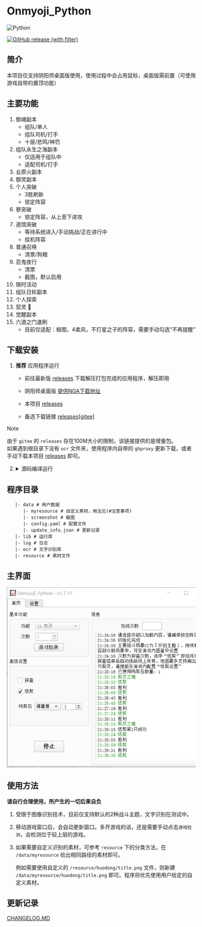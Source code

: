 # Onmyoji_Python

![Python](https://img.shields.io/badge/python-3.10+-blue)

[![GitHub release (with filter)](https://img.shields.io/github/v/release/AquamarineCyan/Onmyoji_Python)](https://github.com/AquamarineCyan/Onmyoji_Python/releases/latest)

## 简介

本项目仅支持阴阳师桌面版使用，使用过程中会占用鼠标，桌面版需前置（可使用游戏自带的置顶功能）

## 主要功能

1. 御魂副本
   - 组队/单人
   - 组队司机/打手
   - 十层/悲鸣/神罚
2. 组队永生之海副本
    - 仅适用于组队中
    - 适配司机/打手
3. 业原火副本
4. 御灵副本
5. 个人突破
    - 3胜刷新
    - 锁定阵容
6. 寮突破
    - 锁定阵容，从上至下进攻
7. 道馆突破
    - 等待系统进入/手动挑战/正在进行中
    - 挂机阵容
8. 普通召唤
    - 清票/狗粮
9. 百鬼夜行
    - 清票
    - 截图，默认启用
10. 限时活动
11. 组队日轮副本
12. 个人探索
13. 契灵 🚧
14. 觉醒副本
15. 六道之门速刷
    - 目前仅适配：椒图，4柔风，不打星之子的阵容，需要手动勾选“不再提醒”

## 下载安装

1. **推荐** 应用程序运行

    - 前往最新版 [releases](https://github.com/AquamarineCyan/Onmyoji_Python/releases/latest) 下载解压打包完成的应用程序，解压即用

    - 阴阳师桌面版 [提供NGA下载地址](https://nga.178.com/read.php?tid=29661629)

    - 本项目 [releases](https://github.com/AquamarineCyan/Onmyoji_Python/releases)
    
    - 备选下载链接 [releases[gitee]](https://gitee.com/AquamarineCyan/Onmyoji_Python/releases)

> [!NOTE]
> 由于 `gitee` 的 `releases` 存在100M大小的限制，该链接提供的是增量包。\
如果遇到根目录下没有 `ocr` 文件夹，使用程序内自带的 `ghproxy` 更新下载，或者手动下载本项目 [releases](https://github.com/AquamarineCyan/Onmyoji_Python/releases) 即可。

2. <details><summary> 源码编译运行 </summary>

     需要一定的基础，更新较勤，可能存在bug

   1. 使用 `git` 命令下载源码  
      ```bash
      git close https://mirror.ghproxy.com/https://github.com/AquamarineCyan/Onmyoji_Python.git --depth=1 --single-branch
      ```
      后续只需 `git pull`

   2. 安装依赖 
      - venv 方式  
        `pip install -r requestments.txt`
      - poetry 方式  
        `poetry install`

   3. 运行
      - 自行打包，需要poetry环境，打包配置已存在 `main.spec`  
        - 终端运行 `pyinstaller main.spec`
        - 或者运行 `build.bat`
      - 或者不打包，直接运行（理论上能够生成UI）  
     `python main.py`

  </details>


## 程序目录

```
   |- data # 用户数据
      |- myresource # 自定义素材，用法见(#注意事项)
      |- screenshot # 截图
      |- config.yaml # 配置文件
      |- update_info.json # 更新记录
   |- lib # 运行库
   |- log # 日志
   |- ocr # 文字识别库
   |- resource # 素材文件
```

## 主界面

![效果图](image.png)

## 使用方法

**请自行合理使用，所产生的一切后果自负**

1. 受限于图像识别技术，目前仅支持默认的2种战斗主题，文字识别在测试中。

2. 移动游戏窗口后，会自动更新窗口。多开游戏的话，还是需要手动点击`游戏检测`，会检测位于较上层的游戏。

3.  如果需要自定义识别的素材，可参考 `resource` 下的分类方法，在 `/data/myresource` 给出相同路径的素材即可。

    例如需要使用自定义的 `/resource/huodong/title.png` 文件，则新建 `/data/myresource/huodong/title.png` 即可。程序将优先使用用户给定的自定义素材。

## 更新记录

[CHANGELOG.MD](CHANGELOG.MD)

